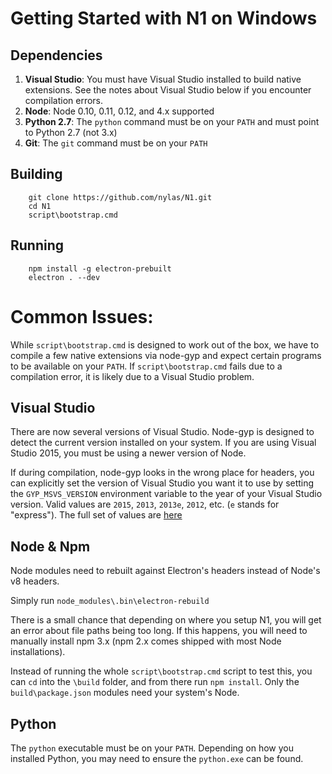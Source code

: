 # Getting Started with N1 on Windows

## Dependencies
1. **Visual Studio**: You must have Visual Studio installed to build native
extensions. See the notes about Visual Studio below if you encounter compilation
errors.
1. **Node**: Node 0.10, 0.11, 0.12, and 4.x supported
1. **Python 2.7**: The `python` command must be on your `PATH` and must point to
Python 2.7 (not 3.x)
1. **Git**: The `git` command must be on your `PATH`

## Building

        git clone https://github.com/nylas/N1.git
        cd N1
        script\bootstrap.cmd

## Running

        npm install -g electron-prebuilt
        electron . --dev

# Common Issues:
While `script\bootstrap.cmd` is designed to work out of the box, we have to
compile a few native extensions via node-gyp and expect certain programs to be
available on your `PATH`. If `script\bootstrap.cmd` fails due to a compilation
error, it is likely due to a Visual Studio problem.

## Visual Studio
There are now several versions of Visual Studio. Node-gyp is designed to detect
the current version installed on your system. If you are using Visual Studio 2015,
you must be using a newer version of Node.

If during compilation, node-gyp looks in the wrong place for headers, you can
explicitly set the version of Visual Studio you want it to use by setting the
`GYP_MSVS_VERSION` environment variable to the year of your Visual Studio version.
Valid values are `2015`, `2013`, `2013e`, `2012`, etc. (`e` stands for "express").
The full set of values are [here](https://github.com/nodejs/node/blob/v4.2.1/tools/gyp/pylib/gyp/MSVSVersion.py#L411)

## Node & Npm
Node modules need to rebuilt against Electron's headers instead of Node's v8 headers.

Simply run `node_modules\.bin\electron-rebuild`

There is a small chance that depending on where you setup N1, you will get an
error about file paths being too long. If this happens, you will need to manually
install npm 3.x (npm 2.x comes shipped with most Node installations).

Instead of running the whole `script\bootstrap.cmd` script to test this, you can
`cd` into the `\build` folder, and from there run `npm install`. Only the
`build\package.json` modules need your system's Node.

## Python
The `python` executable must be on your `PATH`. Depending on how you installed Python,
you may need to ensure the `python.exe` can be found.
